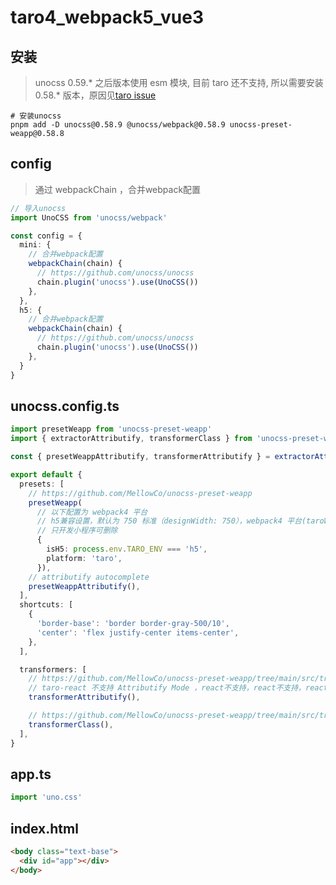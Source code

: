 # taro4_webpack5_vue3

## 安装

> unocss 0.59.* 之后版本使用 esm 模块, 目前 taro 还不支持, 所以需要安装 0.58.* 版本，原因见[taro issue](https://github.com/NervJS/taro/issues/15487)

```shell
# 安装unocss
pnpm add -D unocss@0.58.9 @unocss/webpack@0.58.9 unocss-preset-weapp@0.58.8
```


## config

> 通过 webpackChain ，合并webpack配置


``` ts
// 导入unocss
import UnoCSS from 'unocss/webpack'

const config = {
  mini: {
    // 合并webpack配置
    webpackChain(chain) {
      // https://github.com/unocss/unocss
      chain.plugin('unocss').use(UnoCSS())
    },
  },
  h5: {
    // 合并webpack配置
    webpackChain(chain) {
      // https://github.com/unocss/unocss
      chain.plugin('unocss').use(UnoCSS())
    },
  }
}
```


## unocss.config.ts
```ts
import presetWeapp from 'unocss-preset-weapp'
import { extractorAttributify, transformerClass } from 'unocss-preset-weapp/transformer'

const { presetWeappAttributify, transformerAttributify } = extractorAttributify()

export default {
  presets: [
    // https://github.com/MellowCo/unocss-preset-weapp
    presetWeapp(
      // 以下配置为 webpack4 平台
      // h5兼容设置，默认为 750 标准（designWidth: 750），webpack4 平台(taroWebpack: webpack4)
      // 只开发小程序可删除
      {
        isH5: process.env.TARO_ENV === 'h5',
        platform: 'taro',
      }),
    // attributify autocomplete
    presetWeappAttributify(),
  ],
  shortcuts: [
    {
      'border-base': 'border border-gray-500/10',
      'center': 'flex justify-center items-center',
    },
  ],

  transformers: [
    // https://github.com/MellowCo/unocss-preset-weapp/tree/main/src/transformer/transformerAttributify
    // taro-react 不支持 Attributify Mode ，react不支持，react不支持，react不支持
    transformerAttributify(),

    // https://github.com/MellowCo/unocss-preset-weapp/tree/main/src/transformer/transformerClass
    transformerClass(),
  ],
}
```

## app.ts

```ts
import 'uno.css'
```

## index.html
```html
<body class="text-base">
  <div id="app"></div>
</body>
```
